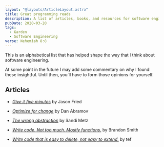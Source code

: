 ```yaml
---
layout: "@layouts/ArticleLayout.astro"
title: Great programming reads
description: A list of articles, books, and resources for software engineers
pubDate: 2020-03-20
tags:
  - Garden
  - Software Engineering
verse: Nehemiah 8:8
---
```


This is an alphabetical list that has helped shape the way that I think about software engineering.

At some point in the future I may add some commentary on why I found these insightful. Until then, you'll have to form those opinions for yourself.

## Articles

- [_Give it five minutes_](https://signalvnoise.com/posts/3124-give-it-five-minutes) by Jason Fried

- [_Optimize for change_](https://overreacted.io/optimized-for-change/) by Dan Abramov

- [_The wrong abstraction_](https://www.sandimetz.com/blog/2016/1/20/the-wrong-abstraction) by Sandi Metz

- [_Write code. Not too much. Mostly functions._](https://www.brandonsmith.ninja/blog/write-code-not-too-much-mostly-functions) by Brandon Smith

- [_Write code that is easy to delete, not easy to extend._](https://programmingisterrible.com/post/139222674273/write-code-that-is-easy-to-delete-not-easy-to) by tef
